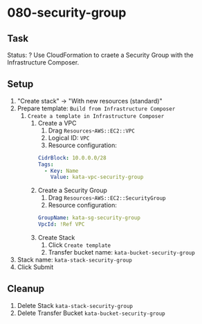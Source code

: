 # 080-security-group

## Task
Status: ?
Use CloudFormation to craete a Security Group with the Infrastructure Composer.

## Setup
1. "Create stack" -> "With new resources (standard)"
2. Prepare template: `Build from Infrastructure Composer`
	1. `Create a template in Infrastructure Composer`
		1. Create a VPC
			1. Drag `Resources`-`AWS::EC2::VPC`
			2. Logical ID: `VPC`
			3. Resource configuration:
			```yaml
			CidrBlock: 10.0.0.0/28
			Tags: 
			  - Key: Name
			    Value: kata-vpc-security-group
			```
		2. Create a Security Group
			1. Drag `Resources`-`AWS::EC2::SecurityGroup`
			2. Resource configuration:
			```yaml
			GroupName: kata-sg-security-group
			VpcId: !Ref VPC
			```
		3. Create Stack
			1. Click `Create template`
			2. Transfer bucket name: `kata-bucket-security-group`
3. Stack name: `kata-stack-security-group`
4. Click Submit

## Cleanup
1. Delete Stack `kata-stack-security-group`
2. Delete Transfer Bucket `kata-bucket-security-group`
